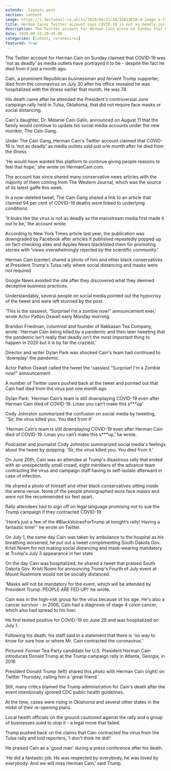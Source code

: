 ```yaml
---
extends: _layouts.post
section: content
image: https://i.dailymail.co.uk/1s/2020/08/31/20/32613010-0-image-a-74_1598901214973.jpg 
title: Herman Cains Twitter account says COVID-19 is not as deadly-just weeks after he died of the virus 
description: The Twitter account for Herman Cain wrote on Sunday that COVID-19 is not as deadly as media first reported just weeks after he died from the virus after Trumps rally in Tulsa, Oklahoma 
date: 2020-08-31-20-45-00 
categories: [latest, coronavirus] 
featured: true 
--- 
```

The Twitter account for Herman Cain on Sunday claimed that COVID-19 was 'not as deadly' as media outlets have portrayed it to be - despite the fact he died from it just a month ago.   

Cain, a prominent Republican businessman and fervent Trump supporter, died from the coronavirus on July 30 after his office revealed he was hospitalized with the illness earlier that month. He was 74. 

His death came after he attended the President's controversial June campaign rally held in Tulsa, Oklahoma, that did not require face masks or social distancing. 

Cain's daughter, Dr. Melanie Cain Gallo, announced on August 11 that the family would continue to update his social media accounts under the new moniker, The Cain Gang.

Under The Cain Gang, Herman Cain's Twitter account claimed that COVID-19 is 'not as deadly' as media outlets said just one month after he died from the illness

'He would have wanted this platform to continue giving people reasons to feel that hope,' she wrote on HermanCain.com.

The account has since shared many conservative news articles with the majority of them coming from The Western Journal, which was the source of its latest gaffe this week.

In a now-deleted tweet, The Cain Gang shared a link to an article that claimed 94 per cent of COVID-19 deaths were linked to underlying conditions. 

'It looks like the virus is not as deadly as the mainstream media first made it out to be,' the account wrote. 

According to New York Times article last year, the publication was downgraded by Facebook after articles it published repeatedly popped up on fact-checking sites and Apples News blacklisted them for promoting stories with 'views overwhelmingly rejected by the scientific community.'

Herman Cain (center) shared a photo of him and other black conservatives at President Trump's Tulsa rally where social distancing and masks were not required 

Google News avoided the site after they discovered what they deemed deceptive business practices.  

Understandably, several people on social media pointed out the hypocrisy of the tweet and were left stunned by the post. 

'This is the sassiest, “Surprise! I’m a zombie now!” announcement ever,' wrote Actor Patton Oswalt early Monday morning. 

Brandon Friedman, columnist and founder of Rakkasan Tea Company, wrote: 'Herman Cain being killed by a pandemic and then later tweeting that the pandemic isn't really that deadly isn't the most important thing to happen in 2020 but it is by far the craziest.' 

Director and writer Dylan Park was shocked Cain's team had continued to 'downplay' the pandemic.  

Actor Patton Oswalt called the tweet the 'sassiest "Surprise! I'm a Zombie now!" announcement 

A number of Twitter users pushed back at the tweet and pointed out that Cain had died from the virus just one month ago

Dylan Park: 'Herman Cain’s team is still downplaying COVID-19 even after Herman Cain died of COVID-19. Lmao you can’t make this s***up'

Cody Johnston summarized the confusion on social media by tweeting, ''Sir, the virus killed you. You died from it'

'Herman Cain’s team is still downplaying COVID-19 even after Herman Cain died of COVID-19. Lmao you can’t make this s***up,' he wrote. 

Podcaster and journalist Cody Johnston summarized social media's feelings about the tweet by quipping: 'Sir, the virus killed you. You died from it.'   

On June 20th, Cain was an attendee at Trump's disastrous rally that ended with an unexpectedly small crowd, eight members of the advance team contracting the virus and campaign staff having to self-isolate afterward in case of infection. 

He shared a photo of himself and other black conservatives sitting inside the arena venue. None of the people photographed wore face masks and were not the recommended six feet apart. 

Rally attendees had to sign off on legal language promising not to sue the Trump campaign if they contracted COVID-19. 

'Here’s just a few of the #BlackVoicesForTrump at tonight’s rally! Having a fantastic time!'' he wrote on Twitter.

On July 1, the same day Cain was taken by ambulance to the hospital as his breathing worsened, he put out a tweet complimenting South Dakota Gov. Kristi Noem for not making social distancing and mask-wearing mandatory at Trump's July 3 appearance in her state 

On the day Cain was hospitalized, he shared a tweet that praised South Dakota Gov. Kristi Noem for announcing Trump's Fourth of July event at Mount Rushmore would not be socially distanced.

'Masks will not be mandatory for the event, which will be attended by President Trump. PEOPLE ARE FED UP!' he wrote. 

Cain was in the high-risk group for the virus because of his age. He's also a cancer survivor - in 2006, Cain had a diagnosis of stage 4 colon cancer, which also had spread to his liver.

He first tested positive for COVID-19 on June 29 and was hospitalized on July 1. 

Following his death, his staff said in a statement that there is 'no way to know for sure how or where Mr. Cain contracted the coronavirus.'

Pictured: Former Tea Party candidate for U.S. President Herman Cain introduces Donald Trump at the Trump campaign rally in Atlanta, Georgia, in 2016

President Donald Trump (left) shared this photo with Herman Cain (right) on Twitter Thursday, calling him a 'great friend.'

Still, many critics blamed the Trump administration for Cain's death after the event intentionally ignored CDC public health guidelines. 

At the time, cases were rising in Oklahoma and several other states in the midst of their re-opening plans.

Local health officials on the ground cautioned against the rally and a group of businesses sued to stop it - a legal move that failed.  

Trump pushed back on the claims that Cain contracted the virus from the Tulsa rally and told reporters, 'I don't think he did!' 

He praised Cain as a 'good man' during a press conference after his death. 

'He did a fantastic job. He was respected by everybody, he was loved by everybody. And we will miss Herman Cain,' said Trump.  

